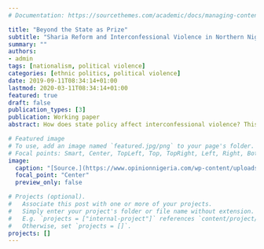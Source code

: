 ```yaml
---
# Documentation: https://sourcethemes.com/academic/docs/managing-content/

title: "Beyond the State as Prize"
subtitle: "Sharia Reform and Interconfessional Violence in Northern Nigeria"
summary: ""
authors: 
- admin
tags: [nationalism, political violence]
categories: [ethnic politics, political violence]
date: 2019-09-11T08:34:14+01:00
lastmod: 2020-03-11T08:34:14+01:00
featured: true
draft: false
publication_types: [3]
publication: Working paper
abstract: How does state policy affect interconfessional violence? This ongoing projectr provides a theoretical model linking ethnonationalist state policy to violence between religiously-identified non-state actors, specifying causal mechanisms for how it make both groups whose status is upgraded and those who lose from the policy more prone to violence. The proposition is tested with a difference-in-differences design on the case of 1999 Sharia reforms in northern Nigeria. Estimates show, first, that the frequency of interconfessional increases in Sharia states relative to the control group. Second, different specifications provide evidence of an anticipation effect, which suggests that ethnonationalist policies affect interconfessional violence primarily through their symbolic meaning.

# Featured image
# To use, add an image named `featured.jpg/png` to your page's folder.
# Focal points: Smart, Center, TopLeft, Top, TopRight, Left, Right, BottomLeft, Bottom, BottomRight.
image:
  caption: "[Source.](https://www.opinionnigeria.com/wp-content/uploads/2016/03/sharia-law-e1457585542477.jpg)"
  focal_point: "Center"
  preview_only: false

# Projects (optional).
#   Associate this post with one or more of your projects.
#   Simply enter your project's folder or file name without extension.
#   E.g. `projects = ["internal-project"]` references `content/project/deep-learning/index.md`.
#   Otherwise, set `projects = []`.
projects: []
---
```


